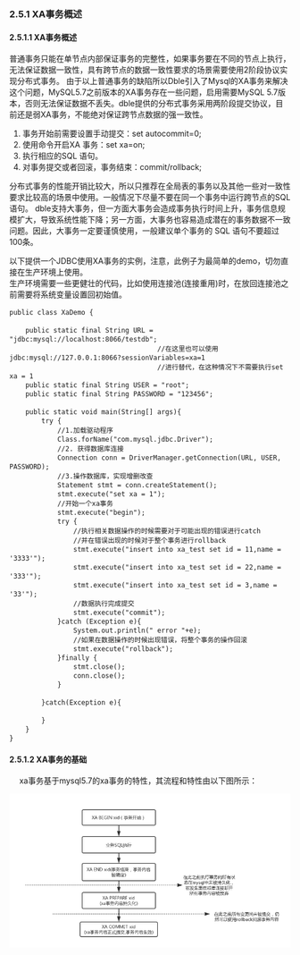 ### 2.5.1 XA事务概述

#### 2.5.1.1 XA事务概述

   普通事务只能在单节点内部保证事务的完整性，如果事务要在不同的节点上执行，无法保证数据一致性，具有跨节点的数据一致性要求的场景需要使用2阶段协议实现分布式事务。 
   由于以上普通事务的缺陷所以Dble引入了Mysql的XA事务来解决这个问题，MySQL5.7之前版本的XA事务存在一些问题，启用需要MySQL 5.7版本，否则无法保证数据不丢失。dble提供的分布式事务采用两阶段提交协议，目前还是弱XA事务，不能绝对保证跨节点数据的强一致性。

   1. 事务开始前需要设置手动提交：set autocommit=0;
   2. 使用命令开启XA 事务：set xa=on;
   3. 执行相应的SQL 语句。
   4. 对事务提交或者回滚，事务结束：commit/rollback;      
   
分布式事务的性能开销比较大，所以只推荐在全局表的事务以及其他一些对一致性要求比较高的场景中使用。一般情况下尽量不要在同一个事务中运行跨节点的SQL语句。 dble支持大事务，但一方面大事务会造成事务执行时间上升，事务信息规模扩大，导致系统性能下降；另一方面，大事务也容易造成潜在的事务数据不一致问题。因此，大事务一定要谨慎使用，一般建议单个事务的 SQL 语句不要超过100条。

   以下提供一个JDBC使用XA事务的实例，注意，此例子为最简单的demo，切勿直接在生产环境上使用。  
   生产环境需要一些更健壮的代码，比如使用连接池(连接重用)时，在放回连接池之前需要将系统变量设置回初始值。  
```
public class XaDemo {
  
    public static final String URL = "jdbc:mysql://localhost:8066/testdb";
                                     //在这里也可以使用jdbc:mysql://127.0.0.1:8066?sessionVariables=xa=1
                                     //进行替代，在这种情况下不需要执行set xa = 1
    public static final String USER = "root";
    public static final String PASSWORD = "123456";
  
    public static void main(String[] args){
        try {
            //1.加载驱动程序
            Class.forName("com.mysql.jdbc.Driver");
            //2. 获得数据库连接
            Connection conn = DriverManager.getConnection(URL, USER, PASSWORD);
            //3.操作数据库，实现增删改查
            Statement stmt = conn.createStatement();
            stmt.execute("set xa = 1");
            //开始一个xa事务
            stmt.execute("begin");
            try {
                //执行相关数据操作的时候需要对于可能出现的错误进行catch
                //并在错误出现的时候对于整个事务进行rollback
                stmt.execute("insert into xa_test set id = 11,name = '3333'");
                stmt.execute("insert into xa_test set id = 22,name = '333'");
                stmt.execute("insert into xa_test set id = 3,name = '33'");
                //数据执行完成提交
                stmt.execute("commit");
            }catch (Exception e){
                System.out.println(" error "+e);
                //如果在数据操作的时候出现错误，将整个事务的操作回滚
                stmt.execute("rollback");
            }finally {
                stmt.close();
                conn.close();
            }
  
        }catch(Exception e){
  
        }
    }
}
```

#### 2.5.1.2 XA事务的基础
 　 xa事务基于mysql5.7的xa事务的特性，其流程和特性由以下图所示：  
 
   ![](pic/2.5.2.png) 

